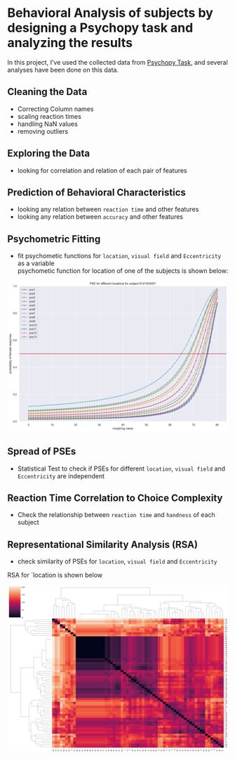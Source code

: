 # Behavioral Analysis of subjects by designing a Psychopy task and analyzing the results

In this project, I've used the collected data from [Psychopy Task](https://github.com/amirhosein-mesbah/NeuroScience/tree/main/Psychopy), and several analyses have been done on this data.


## Cleaning the Data
- Correcting Column names
- scaling reaction times
- handling NaN values
- removing outliers

## Exploring the Data
- looking for correlation and relation of each pair of features

## Prediction of Behavioral Characteristics
- looking any relation between `reaction time` and other features
- looking any relation between `accuracy` and other features

## Psychometric Fitting
- fit psychometic functions for `location`, `visual field` and `Eccentricity` as a variable  
psychometic function for location of one of the subjects is shown below:  
  
![psychometic](8101004201.png "psychometic")

## Spread of PSEs
- Statistical Test to check if PSEs for different `location`, `visual field` and `Eccentricity` are independent


## Reaction Time Correlation to Choice Complexity
- Check the relationship between `reaction time` and `handness` of each subject

## Representational Similarity Analysis (RSA)
- check similarity of PSEs for `location`, `visual field` and `Eccentricity` 
  
RSA for `location is shown below  
  
![location RSA](location_RSA.png "location RSA")


